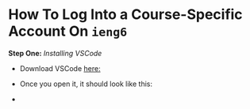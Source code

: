 # How To Log Into a Course-Specific Account On `ieng6`


**Step One:**
*Installing VSCode*

- Download VSCode [here:](https://code.visualstudio.com/download)

- Once you open it, it should look like this:
- 
